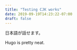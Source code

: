 ```yaml
---
title: "Testing CJK works"
date: 2019-09-19T14:23:22-07:00
draft: false
---
```


日本語が話せます。

Hugo is pretty neat.